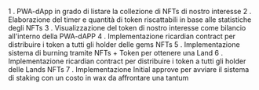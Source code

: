 1 . PWA-dApp in grado di listare la collezione di NFTs di nostro interesse
2 . Elaborazione del timer e quantità di token riscattabili in base alle statistiche degli NFTs
3 . Visualizzazione del token di nostro interesse come bilancio all'interno della PWA-dAPP
4 . Implementazione ricardian contract per distribuire i token a tutti gli holder delle gems NFTs
5 . Implementazione sistema di burning tramite NFTs + Token per ottenere una Land
6 . Implementazione ricardian contract per distribuire i token a tutti gli holder delle Lands NFTs
7 . Implementazione Initial approve per avviare il sistema di staking con un costo in wax da affrontare una tantum
